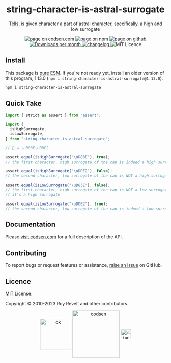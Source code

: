 <h1 align="center">string-character-is-astral-surrogate</h1>

<p align="center">Tells, is given character a part of astral character, specifically, a high and low surrogate</p>

<p align="center">
  <a href="https://codsen.com/os/string-character-is-astral-surrogate" rel="nofollow noreferrer noopener">
    <img src="https://img.shields.io/badge/-codsen-blue?style=flat-square" alt="page on codsen.com">
  </a>
  <a href="https://www.npmjs.com/package/string-character-is-astral-surrogate" rel="nofollow noreferrer noopener">
    <img src="https://img.shields.io/badge/-npm-blue?style=flat-square" alt="page on npm">
  </a>
  <a href="https://github.com/codsen/codsen/tree/main/packages/string-character-is-astral-surrogate" rel="nofollow noreferrer noopener">
    <img src="https://img.shields.io/badge/-github-blue?style=flat-square" alt="page on github">
  </a>
  <a href="https://npmcharts.com/compare/string-character-is-astral-surrogate?interval=30" rel="nofollow noreferrer noopener" target="_blank">
    <img src="https://img.shields.io/npm/dm/string-character-is-astral-surrogate.svg?style=flat-square" alt="Downloads per month">
  </a>
  <a href="https://codsen.com/os/string-character-is-astral-surrogate/changelog" rel="nofollow noreferrer noopener">
    <img src="https://img.shields.io/badge/changelog-here-brightgreen?style=flat-square" alt="changelog">
  </a>
  <img src="https://img.shields.io/badge/licence-MIT-brightgreen.svg?style=flat-square" alt="MIT Licence">
</p>

## Install

This package is [pure ESM](https://gist.github.com/sindresorhus/a39789f98801d908bbc7ff3ecc99d99c). If you're not ready yet, install an older version of this program, 1.13.0 (`npm i string-character-is-astral-surrogate@1.13.0`).

```bash
npm i string-character-is-astral-surrogate
```

## Quick Take

```js
import { strict as assert } from "assert";

import {
  isHighSurrogate,
  isLowSurrogate,
} from "string-character-is-astral-surrogate";

// 🧢 = \uD83E\uDDE2

assert.equal(isHighSurrogate("\uD83E"), true);
// the first character, high surrogate of the cap is indeed a high surrogate

assert.equal(isHighSurrogate("\uDDE2"), false);
// the second character, low surrogate of the cap is NOT a high surrogate

assert.equal(isLowSurrogate("\uD83E"), false);
// the first character, high surrogate of the cap is NOT a low surrogate
// it's a high surrogate

assert.equal(isLowSurrogate("\uDDE2"), true);
// the second character, low surrogate of the cap is indeed a low surrogate
```

## Documentation

Please [visit codsen.com](https://codsen.com/os/string-character-is-astral-surrogate/) for a full description of the API.

## Contributing

To report bugs or request features or assistance, [raise an issue](https://github.com/codsen/codsen/issues/new/choose) on GitHub.

## Licence

MIT License.

Copyright © 2010-2023 Roy Revelt and other contributors.

<p align="center"><img src="https://codsen.com/images/png-codsen-ok.png" width="98" alt="ok" align="center"> <img src="https://codsen.com/images/png-codsen-1.png" width="148" alt="codsen" align="center"> <img src="https://codsen.com/images/png-codsen-star-small.png" width="32" alt="star" align="center"></p>
